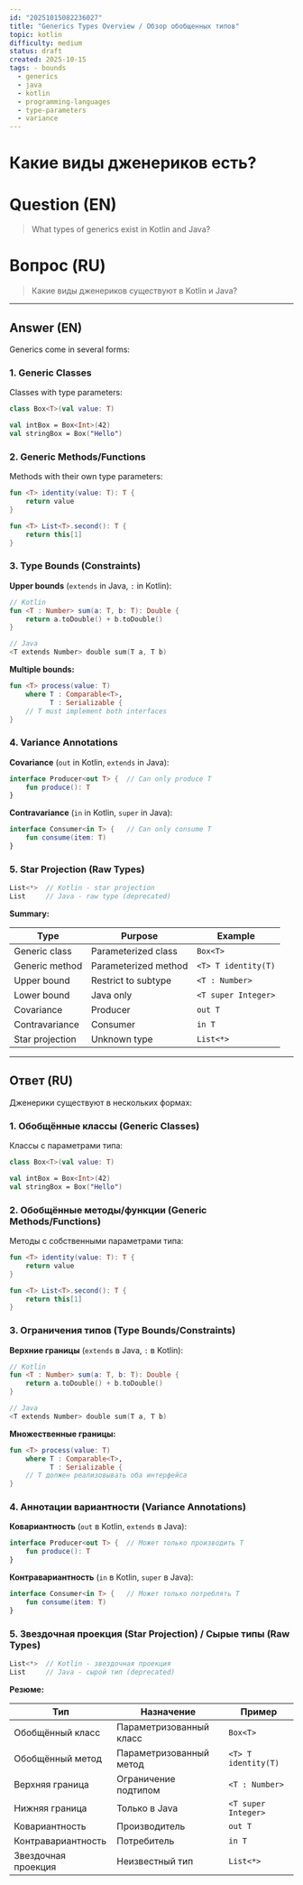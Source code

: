```yaml
---
id: "20251015082236027"
title: "Generics Types Overview / Обзор обобщенных типов"
topic: kotlin
difficulty: medium
status: draft
created: 2025-10-15
tags: - bounds
  - generics
  - java
  - kotlin
  - programming-languages
  - type-parameters
  - variance
---
```

# Какие виды дженериков есть?

# Question (EN)
> What types of generics exist in Kotlin and Java?

# Вопрос (RU)
> Какие виды дженериков существуют в Kotlin и Java?

---

## Answer (EN)

Generics come in several forms:

### 1. Generic Classes
Classes with type parameters:
```kotlin
class Box<T>(val value: T)

val intBox = Box<Int>(42)
val stringBox = Box("Hello")
```

### 2. Generic Methods/Functions
Methods with their own type parameters:
```kotlin
fun <T> identity(value: T): T {
    return value
}

fun <T> List<T>.second(): T {
    return this[1]
}
```

### 3. Type Bounds (Constraints)

**Upper bounds** (`extends` in Java, `:` in Kotlin):
```kotlin
// Kotlin
fun <T : Number> sum(a: T, b: T): Double {
    return a.toDouble() + b.toDouble()
}

// Java
<T extends Number> double sum(T a, T b)
```

**Multiple bounds:**
```kotlin
fun <T> process(value: T)
    where T : Comparable<T>,
          T : Serializable {
    // T must implement both interfaces
}
```

### 4. Variance Annotations

**Covariance** (`out` in Kotlin, `extends` in Java):
```kotlin
interface Producer<out T> {  // Can only produce T
    fun produce(): T
}
```

**Contravariance** (`in` in Kotlin, `super` in Java):
```kotlin
interface Consumer<in T> {   // Can only consume T
    fun consume(item: T)
}
```

### 5. Star Projection (Raw Types)
```kotlin
List<*>  // Kotlin - star projection
List     // Java - raw type (deprecated)
```

**Summary:**

| Type | Purpose | Example |
|------|---------|---------|
| Generic class | Parameterized class | `Box<T>` |
| Generic method | Parameterized method | `<T> T identity(T)` |
| Upper bound | Restrict to subtype | `<T : Number>` |
| Lower bound | Java only | `<T super Integer>` |
| Covariance | Producer | `out T` |
| Contravariance | Consumer | `in T` |
| Star projection | Unknown type | `List<*>` |

---

## Ответ (RU)

Дженерики существуют в нескольких формах:

### 1. Обобщённые классы (Generic Classes)
Классы с параметрами типа:
```kotlin
class Box<T>(val value: T)

val intBox = Box<Int>(42)
val stringBox = Box("Hello")
```

### 2. Обобщённые методы/функции (Generic Methods/Functions)
Методы с собственными параметрами типа:
```kotlin
fun <T> identity(value: T): T {
    return value
}

fun <T> List<T>.second(): T {
    return this[1]
}
```

### 3. Ограничения типов (Type Bounds/Constraints)

**Верхние границы** (`extends` в Java, `:` в Kotlin):
```kotlin
// Kotlin
fun <T : Number> sum(a: T, b: T): Double {
    return a.toDouble() + b.toDouble()
}

// Java
<T extends Number> double sum(T a, T b)
```

**Множественные границы:**
```kotlin
fun <T> process(value: T)
    where T : Comparable<T>,
          T : Serializable {
    // T должен реализовывать оба интерфейса
}
```

### 4. Аннотации вариантности (Variance Annotations)

**Ковариантность** (`out` в Kotlin, `extends` в Java):
```kotlin
interface Producer<out T> {  // Может только производить T
    fun produce(): T
}
```

**Контравариантность** (`in` в Kotlin, `super` в Java):
```kotlin
interface Consumer<in T> {   // Может только потреблять T
    fun consume(item: T)
}
```

### 5. Звездочная проекция (Star Projection) / Сырые типы (Raw Types)
```kotlin
List<*>  // Kotlin - звездочная проекция
List     // Java - сырой тип (deprecated)
```

**Резюме:**

| Тип | Назначение | Пример |
|------|---------|---------|
| Обобщённый класс | Параметризованный класс | `Box<T>` |
| Обобщённый метод | Параметризованный метод | `<T> T identity(T)` |
| Верхняя граница | Ограничение подтипом | `<T : Number>` |
| Нижняя граница | Только в Java | `<T super Integer>` |
| Ковариантность | Производитель | `out T` |
| Контравариантность | Потребитель | `in T` |
| Звездочная проекция | Неизвестный тип | `List<*>` |


